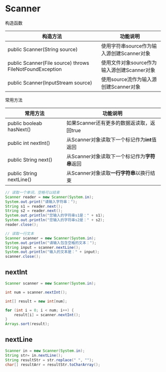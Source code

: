 # Scanner

构造函数

| 构造方法                                                 | 功能说明                                    |
| -------------------------------------------------------- | ------------------------------------------- |
| public Scanner(String source)                            | 使用字符串source作为输入源创建Scanner对象   |
| public Scanner(File source) throws FileNotFoundException | 使用文件对象source作为输入源创建Scanner对象 |
| public Scanner(InputStream source)                       | 使用source流作为输入源创建Scanner对象       |

常用方法

| 常用方法                 | 功能说明                                      |
| ------------------------ | --------------------------------------------- |
| public booleab hasNext() | 如果Scanner还有更多的数据返读取，返回true     |
| public int nextInt()     | 从Scanner对象读取下一个标记作为**int**值返回  |
| public String next()     | 从Scanner对象读取下一个标记作为**字符串**返回 |
| public String nextLine() | 从Scanner对象读取**一行字符串**以换行结束     |

```java
// 读取一个单词，空格可以结束
Scanner reader = new Scanner(System.in);
System.out.print("请输入字符串：");
String s1 = reader.next();
String s2 = reader.next();
System.out.println("您输入的字符串s1是：" + s1);
System.out.println("您输入的字符串s2是：" + s2);
reader.close();

// 读取一行文本
Scanner scanner = new Scanner(System.in);
System.out.println("请输入包含空格的文本：");
String input = scanner.nextLine();
System.out.println("输入的文本是：" + input);
scanner.close();
```



## nextInt

```java
Scanner scanner = new Scanner(System.in);

int num = scanner.nextInt();

int[] result = new int[num];

for (int i = 0; i < num; i++) {
    result[i] = scanner.nextInt();
}
Arrays.sort(result);
```



## nextLine

```java
Scanner in = new Scanner(System.in);
String str= in.nextLine();
String resultStr = str.replace(" ", "");
char[] resultArr = resultStr.toCharArray();
```

